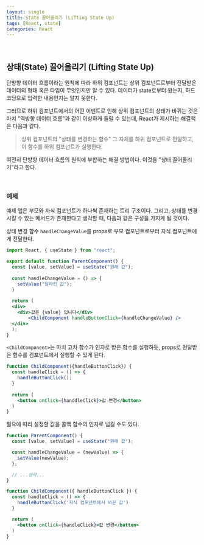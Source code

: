 ```yaml
---
layout: single
title: State 끌어올리기 (Lifting State Up)
tags: [React, state]
categories: React
---
```


<br/>

## 상태(State) 끌어올리기 (Lifting State Up)

단방향 데이터 흐름이라는 원칙에 따라 하위 컴포넌트는 상위 컴포넌트로부터 전달받은 데이터의 형태 혹은 타입이 무엇인지만 알 수 있다. 데이터가 state로부터 왔는지, 하드코딩으로 입력한 내용인지는 알지 못한다.<br/>

그러므로 하위 컴포넌트에서의 어떤 이벤트로 인해 상위 컴포넌트의 상태가 바뀌는 것은 마치 "역방향 데이터 흐름"과 같이 이상하게 들릴 수 있는데, React가 제시하는 해결책은 다음과 같다.<br/>

> 상위 컴포넌트의 "상태를 변경하는 함수" 그 자체를 하위 컴포넌트로 전달하고, 이 함수를 하위 컴포넌트가 실행한다.

여전히 단방향 데이터 흐름의 원칙에 부합하는 해결 방법이다. 이것을 "상태 끌어올리기"라고 한다.

<br/>

### 예제

예제 앱은 부모와 자식 컴포넌트가 하나씩 존재하는 트리 구조이다. 그리고, 상태를 변경시킬 수 있는 메서드가 존재한다고 생각할 때, 다음과 같은 구성을 가지게 될 것이다.<br/>

상태 변경 함수 `handleChangeValue`를 props로 부모 컴포넌트로부터 자식 컴포넌트에게 전달한다.

```jsx
import React, { useState } from "react";

export default function ParentComponent() {
  const [value, setValue] = useState("원래 값");
  
  const handleChangeValue = () => {
    setValue("달라진 값");
  }
  
  return (
  <div>
    <div>값은 {value} 입니다</div>
		<ChildComponent handleButtonClick={handleChangeValue} />
  </div>
  );
}
```

`<ChildComponent>`는 마치 고차 함수가 인자로 받은 함수를 실행하듯, props로 전달받은 함수를 컴포넌트에서 실행할 수 있게 된다.

```jsx
function ChildComponent({handleButtonClick}) {
  const handleClick = () => {
    handleButtonClick();
  }
  
  return (
  	<button onClick={handdleClick}>값 변경</button>
  )
}
```

필요에 따라 설정할 값을 콜백 함수의 인자로 넘길 수도 있다.

```jsx
function ParentComponent() {
  const [value, setValue] = useState("원래 값");

  const handleChangeValue = (newValue) => {
    setValue(newValue);
  };

  // ...생략...
}

function ChildComponent({ handleButtonClick }) {
  const handleClick = () => {
    handleButtonClick('자식 컴포넌트에서 바꾼 값')
  }

  return (
    <button onClick={handleClick}>값 변경</button>
  )
}
```

<br/>
